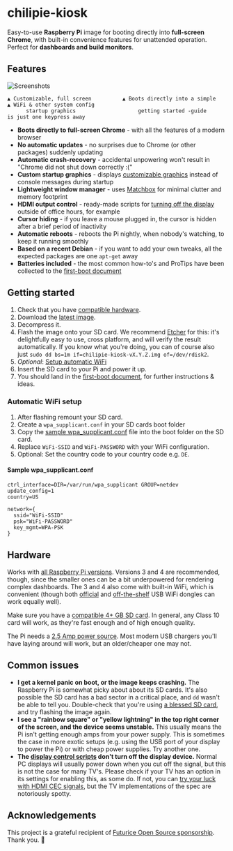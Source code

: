 # chilipie-kiosk

Easy-to-use **Raspberry Pi** image for booting directly into **full-screen Chrome**, with built-in convenience features for unattended operation. Perfect for **dashboards and build monitors**.

## Features

![Screenshots](https://github.com/futurice/chilipie-kiosk/blob/master/docs/screenshot.png)

```
▲ Customizable, full screen          ▲ Boots directly into a simple       ▲ WiFi & other system config
      startup graphics                    getting started -guide            is just one keypress away
```

- **Boots directly to full-screen Chrome** - with all the features of a modern browser
- **No automatic updates** - no surprises due to Chrome (or other packages) suddenly updating
- **Automatic crash-recovery** - accidental unpowering won't result in "Chrome did not shut down correctly :("
- **Custom startup graphics** - displays [customizable graphics](home/background.png) instead of console messages during startup
- **Lightweight window manager** - uses [Matchbox](https://www.yoctoproject.org/tools-resources/projects/matchbox) for minimal clutter and memory footprint
- **HDMI output control** - ready-made scripts for [turning off the display](home/crontab.example) outside of office hours, for example
- **Cursor hiding** - if you leave a mouse plugged in, the cursor is hidden after a brief period of inactivity
- **Automatic reboots** - reboots the Pi nightly, when nobody's watching, to keep it running smoothly
- **Based on a recent Debian** - if you want to add your own tweaks, all the expected packages are one `apt-get` away
- **Batteries included** - the most common how-to's and ProTips have been collected to the [first-boot document](docs/first-boot.md)

## Getting started

1. Check that you have [compatible hardware](#hardware).
2. Download the [latest image](https://github.com/futurice/chilipie-kiosk/releases).
3. Decompress it.
4. Flash the image onto your SD card. We recommend [Etcher](https://etcher.io/) for this: it's delightfully easy to use, cross platform, and will verify the result automatically. If you know what you're doing, you can of course also just `sudo dd bs=1m if=chilipie-kiosk-vX.Y.Z.img of=/dev/rdisk2`.
5. *Optional*: [Setup automatic WiFi](#automatic-wifi-setup)
6. Insert the SD card to your Pi and power it up.
7. You should land in the [first-boot document](docs/first-boot.md), for further instructions & ideas.

### Automatic WiFi setup

1. After flashing remount your SD card.
2. Create a `wpa_supplicant.conf` in your SD cards boot folder
3. Copy the [sample wpa_supplicant.conf](#sample-wpasupplicantconf) file into the boot folder on the SD card.
4. Replace `WiFi-SSID` and `WiFi-PASSWORD` with your WiFi configuration.
5. Optional: Set the country code to your country code e.g. `DE`.

#### Sample wpa_supplicant.conf
```
ctrl_interface=DIR=/var/run/wpa_supplicant GROUP=netdev
update_config=1
country=US

network={
  ssid="WiFi-SSID"
  psk="WiFi-PASSWORD"
  key_mgmt=WPA-PSK
}
```

## Hardware

Works with [all Raspberry Pi versions](https://www.raspberrypi.org/products/). Versions 3 and 4 are recommended, though, since the smaller ones can be a bit underpowered for rendering complex dashboards. The 3 and 4 also come with built-in WiFi, which is convenient (though both [official](https://www.raspberrypi.org/products/raspberry-pi-usb-wifi-dongle/) and [off-the-shelf](https://elinux.org/RPi_USB_Wi-Fi_Adapters) USB WiFi dongles can work equally well).

Make sure you have a [compatible 4+ GB SD card](http://elinux.org/RPi_SD_cards). In general, any Class 10 card will work, as they're fast enough and of high enough quality.

The Pi needs a [2.5 Amp power source](https://www.raspberrypi.org/documentation/hardware/raspberrypi/power/README.md). Most modern USB chargers you'll have laying around will work, but an older/cheaper one may not.

## Common issues

- **I get a kernel panic on boot, or the image keeps crashing.** The Raspberry Pi is somewhat picky about about its SD cards. It's also possible the SD card has a bad sector in a critical place, and `dd` wasn't be able to tell you. Double-check that you're using [a blessed SD card](http://elinux.org/RPi_SD_cards), and try flashing the image again.
- **I see a "rainbow square" or "yellow lightning" in the top right corner of the screen, and the device seems unstable.** This usually means the Pi isn't getting enough amps from your power supply. This is sometimes the case in more exotic setups (e.g. using the USB port of your display to power the Pi) or with cheap power supplies. Try another one.
- **The [display control scripts](home/display-on.sh) don't turn off the display device.** Normal PC displays will usually power down when you cut off the signal, but this is not the case for many TV's. Please check if your TV has an option in its settings for enabling this, as some do. If not, you can [try your luck with HDMI CEC signals](http://raspberrypi.stackexchange.com/questions/9142/commands-for-using-cec-client), but the TV implementations of the spec are notoriously spotty.

## Acknowledgements

This project is a grateful recipient of [Futurice Open Source sponsorship](http://futurice.com/blog/sponsoring-free-time-open-source-activities). Thank you. 🙇

